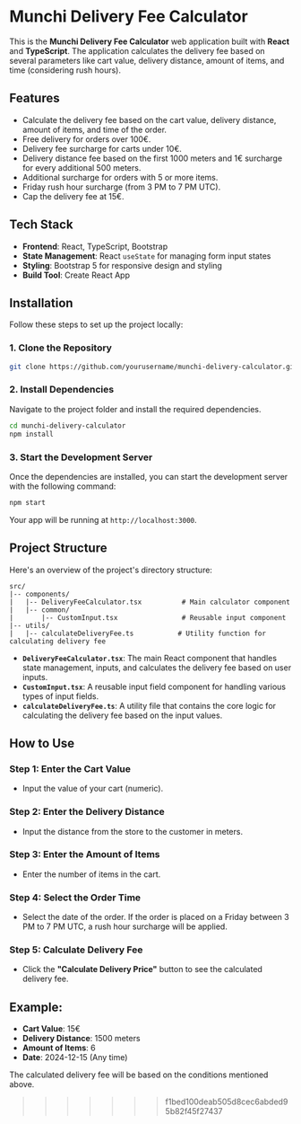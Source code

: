 # Munchi Delivery Fee Calculator

This is the **Munchi Delivery Fee Calculator** web application built with **React** and **TypeScript**. The application calculates the delivery fee based on several parameters like cart value, delivery distance, amount of items, and time (considering rush hours).

## Features

- Calculate the delivery fee based on the cart value, delivery distance, amount of items, and time of the order.
- Free delivery for orders over 100€.
- Delivery fee surcharge for carts under 10€.
- Delivery distance fee based on the first 1000 meters and 1€ surcharge for every additional 500 meters.
- Additional surcharge for orders with 5 or more items.
- Friday rush hour surcharge (from 3 PM to 7 PM UTC).
- Cap the delivery fee at 15€.

## Tech Stack

- **Frontend**: React, TypeScript, Bootstrap
- **State Management**: React `useState` for managing form input states
- **Styling**: Bootstrap 5 for responsive design and styling
- **Build Tool**: Create React App

## Installation

Follow these steps to set up the project locally:

### 1. Clone the Repository

```bash
git clone https://github.com/yourusername/munchi-delivery-calculator.git
```

### 2. Install Dependencies

Navigate to the project folder and install the required dependencies.

```bash
cd munchi-delivery-calculator
npm install
```

### 3. Start the Development Server

Once the dependencies are installed, you can start the development server with the following command:

```bash
npm start
```

Your app will be running at `http://localhost:3000`.

## Project Structure

Here's an overview of the project's directory structure:

```
src/
|-- components/
|   |-- DeliveryFeeCalculator.tsx          # Main calculator component
|   |-- common/
|       |-- CustomInput.tsx                # Reusable input component
|-- utils/
|   |-- calculateDeliveryFee.ts           # Utility function for calculating delivery fee
```

- **`DeliveryFeeCalculator.tsx`**: The main React component that handles state management, inputs, and calculates the delivery fee based on user inputs.
- **`CustomInput.tsx`**: A reusable input field component for handling various types of input fields.
- **`calculateDeliveryFee.ts`**: A utility file that contains the core logic for calculating the delivery fee based on the input values.

## How to Use

### Step 1: Enter the Cart Value
- Input the value of your cart (numeric).

### Step 2: Enter the Delivery Distance
- Input the distance from the store to the customer in meters.

### Step 3: Enter the Amount of Items
- Enter the number of items in the cart.

### Step 4: Select the Order Time
- Select the date of the order. If the order is placed on a Friday between 3 PM to 7 PM UTC, a rush hour surcharge will be applied.

### Step 5: Calculate Delivery Fee
- Click the **"Calculate Delivery Price"** button to see the calculated delivery fee.

## Example:

- **Cart Value**: 15€
- **Delivery Distance**: 1500 meters
- **Amount of Items**: 6
- **Date**: 2024-12-15 (Any time)

The calculated delivery fee will be based on the conditions mentioned above.
>>>>>>> f1bed100deab505d8cec6abded95b82f45f27437
